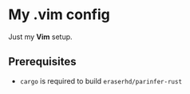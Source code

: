 My .vim config
==============

Just my **Vim** setup.

Prerequisites
-------------

- `cargo` is required to build `eraserhd/parinfer-rust`
